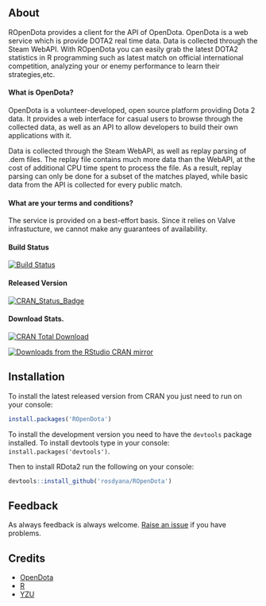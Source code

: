 ## About

ROpenDota provides a client for the API of OpenDota. OpenDota is a web service which is provide DOTA2 real time data. Data is collected through the Steam WebAPI. With ROpenDota you can easily grab the latest DOTA2 statistics in R programming such as latest match on official international competition, analyzing your or enemy performance to learn their strategies,etc.

#### What is OpenDota?
OpenDota is a volunteer-developed, open source platform providing Dota 2 data. It provides a web interface for casual users to browse through the collected data, as well as an API to allow developers to build their own applications with it.

Data is collected through the Steam WebAPI, as well as replay parsing of .dem files. The replay file contains much more data than the WebAPI, at the cost of additional CPU time spent to process the file. As a result, replay parsing can only be done for a subset of the matches played, while basic data from the API is collected for every public match.

#### What are your terms and conditions?
The service is provided on a best-effort basis. Since it relies on Valve infrastucture, we cannot make any guarantees of availability.

#### Build Status
[![Build Status](https://travis-ci.org/rosdyana/ROpenDota.svg?branch=master)](https://travis-ci.org/rosdyana/ROpenDota)

#### Released Version
[![CRAN_Status_Badge](http://www.r-pkg.org/badges/version/ROpenDota)](https://cran.r-project.org/package=ROpenDota)

#### Download Stats.
[![CRAN Total Download](https://cranlogs.r-pkg.org/badges/grand-total/ROpenDota)](https://cran.r-project.org/)

[![Downloads from the RStudio CRAN mirror](http://cranlogs.r-pkg.org/badges/ROpenDota)](https://cran.r-project.org/)

## Installation

To install the latest released version from CRAN you just need to run on your console:

```r
install.packages('ROpenDota')
```

To install the development version you need to have the `devtools` package installed. To install devtools type in your console: `install.packages('devtools')`.

Then to install RDota2 run the following on your console:

```R
devtools::install_github('rosdyana/ROpenDota')
```
## Feedback
As always feedback is always welcome. [Raise an issue](https://github.com/rosdyana/ROpenDota/issues/new) if you have problems.

## Credits
 - [OpenDota](https://www.opendota.com/) 
 - [R](https://www.r-project.org/)
 - [YZU](https://www.yzu.edu.tw/)
